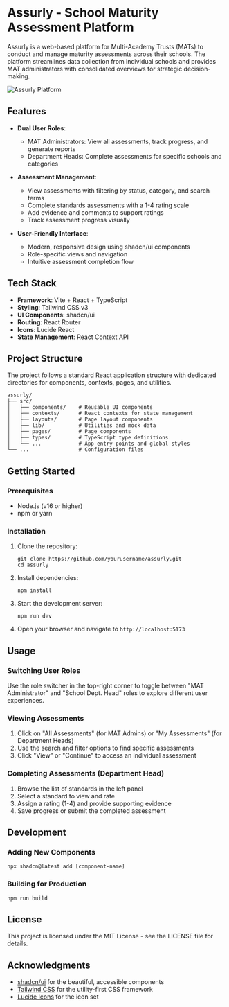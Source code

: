 # Assurly - School Maturity Assessment Platform

Assurly is a web-based platform for Multi-Academy Trusts (MATs) to conduct and manage maturity assessments across their schools. The platform streamlines data collection from individual schools and provides MAT administrators with consolidated overviews for strategic decision-making.

![Assurly Platform](https://placeholder.com/assurly-screenshot.png)

## Features

- **Dual User Roles**: 
  - MAT Administrators: View all assessments, track progress, and generate reports
  - Department Heads: Complete assessments for specific schools and categories

- **Assessment Management**:
  - View assessments with filtering by status, category, and search terms
  - Complete standards assessments with a 1-4 rating scale
  - Add evidence and comments to support ratings
  - Track assessment progress visually

- **User-Friendly Interface**:
  - Modern, responsive design using shadcn/ui components
  - Role-specific views and navigation
  - Intuitive assessment completion flow

## Tech Stack

- **Framework**: Vite + React + TypeScript
- **Styling**: Tailwind CSS v3
- **UI Components**: shadcn/ui
- **Routing**: React Router
- **Icons**: Lucide React
- **State Management**: React Context API

## Project Structure

The project follows a standard React application structure with dedicated directories for components, contexts, pages, and utilities.

```
assurly/
├── src/
│   ├── components/    # Reusable UI components
│   ├── contexts/      # React contexts for state management
│   ├── layouts/       # Page layout components
│   ├── lib/           # Utilities and mock data
│   ├── pages/         # Page components
│   ├── types/         # TypeScript type definitions
│   └── ...            # App entry points and global styles
└── ...                # Configuration files
```

## Getting Started

### Prerequisites

- Node.js (v16 or higher)
- npm or yarn

### Installation

1. Clone the repository:
   ```
   git clone https://github.com/yourusername/assurly.git
   cd assurly
   ```

2. Install dependencies:
   ```
   npm install
   ```

3. Start the development server:
   ```
   npm run dev
   ```

4. Open your browser and navigate to `http://localhost:5173`

## Usage

### Switching User Roles

Use the role switcher in the top-right corner to toggle between "MAT Administrator" and "School Dept. Head" roles to explore different user experiences.

### Viewing Assessments

1. Click on "All Assessments" (for MAT Admins) or "My Assessments" (for Department Heads)
2. Use the search and filter options to find specific assessments
3. Click "View" or "Continue" to access an individual assessment

### Completing Assessments (Department Head)

1. Browse the list of standards in the left panel
2. Select a standard to view and rate
3. Assign a rating (1-4) and provide supporting evidence
4. Save progress or submit the completed assessment

## Development

### Adding New Components

```
npx shadcn@latest add [component-name]
```

### Building for Production

```
npm run build
```

## License

This project is licensed under the MIT License - see the LICENSE file for details.

## Acknowledgments

- [shadcn/ui](https://ui.shadcn.com/) for the beautiful, accessible components
- [Tailwind CSS](https://tailwindcss.com/) for the utility-first CSS framework
- [Lucide Icons](https://lucide.dev/) for the icon set
